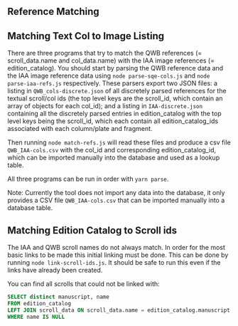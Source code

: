 ## Reference Matching

## Matching Text Col to Image Listing

There are three programs that try to match the QWB references (= scroll_data.name and col_data.name) with the IAA image references (= edition_catalog).  You should start by parsing the QWB reference data and the IAA image reference data using `node parse-sqe-cols.js` and `node parse-iaa-refs.js` respectively.  These parsers export two JSON files: a listing in `QWB_cols-discrete.json` of all discretely parsed references for the textual scroll/col ids (the top level keys are the scroll_id, which contain an array of objects for each col_id); and a listing in `IAA-discrete.json` containing all the discretely parsed entries in edition_catalog with the top level keys being the scroll_id, which each contain all edition_catalog_ids associated with each column/plate and fragment.

Then running `node match-refs.js` will read these files and produce a csv file `QWB_IAA-cols.csv` with the col_id and corresponding edition_catalog_id, which can be imported manually into the database and used as a lookup table.

All three programs can be run in order with `yarn parse`.

Note: Currently the tool does not import any data into the database, it only provides a CSV file `QWB_IAA-cols.csv` that can be imported manually into a database table.

## Matching Edition Catalog to Scroll ids

The IAA and QWB scroll names do not always match.  In order for the most basic links to be made this initial linking must be done.  This can be done by running `node link-scroll-ids.js`.  It should be safe to run this even if the links have already been created.

You can find all scrolls that could not be linked with:

```sql
SELECT distinct	manuscript, name 
FROM edition_catalog 
LEFT JOIN scroll_data ON scroll_data.name = edition_catalog.manuscript
WHERE name IS NULL
```